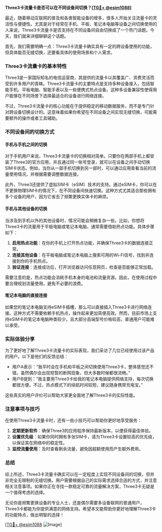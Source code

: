 **Three3卡流量卡是否可以在不同设备间切换？[[TG💪+ @esim1088](https://t.me/s/esim1088)]**

最近，随着移动互联网的普及和各类智能设备的增多，很多人开始关注流量卡的灵活性与便捷性。尤其是对于经常在手机、平板、笔记本电脑等设备之间切换使用的人来说，Three3卡流量卡是否支持在不同设备间自由切换成了一个热门话题。今天，我们就来详细聊聊这个话题。

首先，我们需要明确一点：Three3卡流量卡确实具有一定的跨设备使用的功能，但具体能否无缝切换，还要看具体的使用场景和个人需求。

### Three3卡流量卡的基本特性

Three3是一家国际知名的电信运营商，其提供的流量卡以其覆盖广、资费灵活而受到许多用户的青睐。Three3卡流量卡的主要特点是支持多种设备接入，包括智能手机、平板电脑、智能手表以及一些便携式热点设备。这种多设备兼容性使得用户能够在不同场景下选择最适合的设备进行网络连接。

不过，Three3卡流量卡的核心功能在于提供稳定的移动数据服务，而不是专门针对跨设备切换设计的。这意味着如果你希望在不同设备之间实现无缝切换，可能需要额外的操作或者工具辅助。

### 不同设备间的切换方式

#### 手机与手机之间的切换

对于手机用户来说，Three3卡流量卡的切换相对简单。只要你在两部手机上都安装了Three3的官方应用，并且通过同一账号登录，就可以在设备之间手动切换SIM卡状态。例如，当你从一部手机切换到另一部时，可以通过应用查看当前的流量使用情况，并根据需要调整数据连接。

此外，Three3还提供了虚拟SIM卡（eSIM）技术的支持。通过eSIM卡，你可以在不更换物理SIM卡的情况下，在不同设备间快速切换。这种方式尤其适合那些拥有多个设备的用户，因为它省去了频繁更换实体卡的麻烦。

#### 手机与其他设备的切换

当涉及到手机以外的其他设备时，情况可能会稍微复杂一些。比如，你想将Three3卡的流量用于平板电脑或笔记本电脑，通常需要借助热点功能。具体步骤如下：

1. **启用热点功能**：在你的手机上打开热点功能，并确保Three3卡的数据连接正常。
2. **连接其他设备**：在平板电脑或笔记本电脑上搜索可用的Wi-Fi信号，找到并连接到你的手机热点。
3. **验证连接**：连接成功后，打开浏览器访问任意网页，检查是否能够正常加载。

需要注意的是，热点功能会消耗手机本身的电池和流量资源。因此，在使用过程中要合理规划流量使用，避免不必要的浪费。

#### 笔记本电脑的直接连接

如果您的笔记本电脑支持eSIM卡插槽，那么可以直接插入Three3卡进行网络连接。这种方式不需要依赖手机热点，操作起来更加简便高效。然而，目前市场上支持eSIM卡的笔记本电脑种类较少，且大部分高端型号价格较高，普通用户可能难以承受。

### 实际体验分享

为了更好地了解Three3卡流量卡的实际表现，我们采访了几位已经使用过该产品的用户。以下是他们的反馈总结：

- 用户A表示：“我平时会在手机和平板之间切换使用Three3卡，整体感觉还不错。虽然偶尔会出现短暂的断网现象，但大多数时候都很流畅。”
- 用户B提到：“我主要用Three3卡给我的笔记本电脑提供网络支持，每次切换都很方便。不过，热点模式下的续航时间较短，建议随身携带充电宝。”

这些真实的用户评价可以帮助大家更全面地了解Three3卡的实际性能。

### 注意事项与技巧

在使用Three3卡流量卡时，还有一些小技巧可以帮助你更好地享受服务：

1. **定期更新软件**：确保Three3的应用程序保持最新版本，以便获得最佳体验。
2. **设置优先级**：如果你同时拥有多张SIM卡，请为Three3卡设置较高的优先级，以保证其在网络中的稳定性。
3. **监控流量使用**：及时查看剩余流量，避免因超额使用而产生额外费用。

### 总结

综上所述，Three3卡流量卡确实可以在一定程度上实现不同设备间的切换，但并非完全无限制的无缝切换。用户需要根据自己的实际需求选择合适的方式，并注意相关注意事项。如果你正在寻找一款稳定可靠的流量解决方案，Three3卡无疑是一个值得考虑的选择。

无论你是频繁更换设备的专业人士，还是偶尔需要多设备联网的普通用户，Three3卡都能为你提供满意的网络支持。希望本文能帮助你更好地理解Three3卡的功能特点，做出明智的选择！

[[TG💪+ @esim1088](https://t.me/s/esim1088) ![Image](https://i.postimg.cc/4NQfJmqS/Snipaste-2025-05-13-00-14-12.png)]